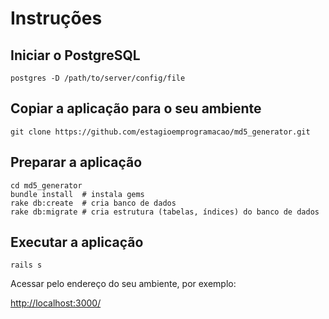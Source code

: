 # Instruções

## Iniciar o PostgreSQL

```shell
postgres -D /path/to/server/config/file
```

## Copiar a aplicação para o seu ambiente

```shell
git clone https://github.com/estagioemprogramacao/md5_generator.git
```

## Preparar a aplicação

```shell
cd md5_generator
bundle install  # instala gems
rake db:create  # cria banco de dados
rake db:migrate # cria estrutura (tabelas, índices) do banco de dados
```

## Executar a aplicação

```shell
rails s
```

Acessar pelo endereço do seu ambiente, por exemplo:

[http://localhost:3000/](http://localhost:3000/)
